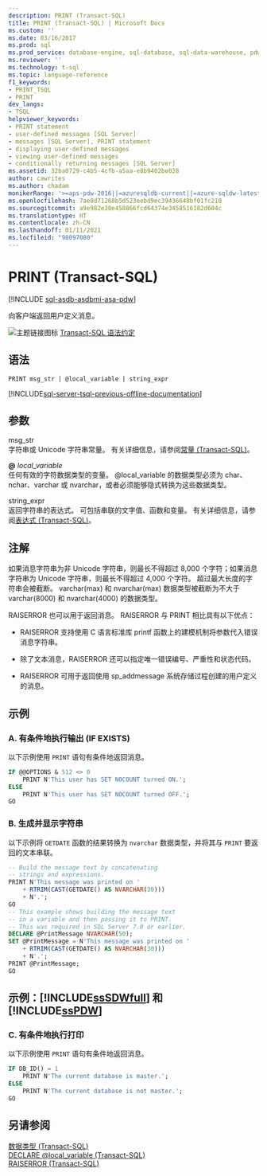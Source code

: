 ```yaml
---
description: PRINT (Transact-SQL)
title: PRINT (Transact-SQL) | Microsoft Docs
ms.custom: ''
ms.date: 03/16/2017
ms.prod: sql
ms.prod_service: database-engine, sql-database, sql-data-warehouse, pdw
ms.reviewer: ''
ms.technology: t-sql
ms.topic: language-reference
f1_keywords:
- PRINT_TSQL
- PRINT
dev_langs:
- TSQL
helpviewer_keywords:
- PRINT statement
- user-defined messages [SQL Server]
- messages [SQL Server], PRINT statement
- displaying user-defined messages
- viewing user-defined messages
- conditionally returning messages [SQL Server]
ms.assetid: 32ba0729-c4b5-4cfb-a5aa-e8b9402be028
author: cawrites
ms.author: chadam
monikerRange: '>=aps-pdw-2016||=azuresqldb-current||=azure-sqldw-latest||>=sql-server-2016||>=sql-server-linux-2017||=azuresqldb-mi-current'
ms.openlocfilehash: 7ae8d71268b5d523eebd9ec39436648bf01fc210
ms.sourcegitcommit: a9e982e30e458866fcd64374e3458516182d604c
ms.translationtype: HT
ms.contentlocale: zh-CN
ms.lasthandoff: 01/11/2021
ms.locfileid: "98097080"
---
```

# <a name="print-transact-sql"></a>PRINT (Transact-SQL)
[!INCLUDE [sql-asdb-asdbmi-asa-pdw](../../includes/applies-to-version/sql-asdb-asdbmi-asa-pdw.md)]

  向客户端返回用户定义消息。  
  
 ![主题链接图标](../../database-engine/configure-windows/media/topic-link.gif "“主题链接”图标") [Transact-SQL 语法约定](../../t-sql/language-elements/transact-sql-syntax-conventions-transact-sql.md)  
  
## <a name="syntax"></a>语法  
  
```syntaxsql  
PRINT msg_str | @local_variable | string_expr  
```  
  
[!INCLUDE[sql-server-tsql-previous-offline-documentation](../../includes/sql-server-tsql-previous-offline-documentation.md)]

## <a name="arguments"></a>参数
 msg_str   
 字符串或 Unicode 字符串常量。 有关详细信息，请参阅[常量 (Transact-SQL)](../../t-sql/data-types/constants-transact-sql.md)。  
  
 **@** *local_variable*  
 任何有效的字符数据类型的变量。 @local\_variable 的数据类型必须为 char、nchar、varchar 或 nvarchar，或者必须能够隐式转换为这些数据类型。  
  
 string_expr  
 返回字符串的表达式。 可包括串联的文字值、函数和变量。 有关详细信息，请参阅[表达式 (Transact-SQL)](../../t-sql/language-elements/expressions-transact-sql.md)。  
  
## <a name="remarks"></a>注解  
 如果消息字符串为非 Unicode 字符串，则最长不得超过 8,000 个字符；如果消息字符串为 Unicode 字符串，则最长不得超过 4,000 个字符。 超过最大长度的字符串会被截断。 varchar(max) 和 nvarchar(max) 数据类型被截断为不大于 varchar(8000) 和 nvarchar(4000) 的数据类型。  
  
 RAISERROR 也可以用于返回消息。 RAISERROR 与 PRINT 相比具有以下优点：  
  
-   RAISERROR 支持使用 C 语言标准库 printf 函数上的建模机制将参数代入错误消息字符串。  
  
-   除了文本消息，RAISERROR 还可以指定唯一错误编号、严重性和状态代码。  
  
-   RAISERROR 可用于返回使用 sp_addmessage 系统存储过程创建的用户定义的消息。  
  
## <a name="examples"></a>示例  
  
### <a name="a-conditionally-executing-print-if-exists"></a>A. 有条件地执行输出 (IF EXISTS)  
 以下示例使用 `PRINT` 语句有条件地返回消息。  
  
```sql  
IF @@OPTIONS & 512 <> 0  
    PRINT N'This user has SET NOCOUNT turned ON.';  
ELSE  
    PRINT N'This user has SET NOCOUNT turned OFF.';  
GO  
```  
  
### <a name="b-building-and-displaying-a-string"></a>B. 生成并显示字符串  
 以下示例将 `GETDATE` 函数的结果转换为 `nvarchar` 数据类型，并将其与 `PRINT` 要返回的文本串联。  
  
```sql  
-- Build the message text by concatenating  
-- strings and expressions.  
PRINT N'This message was printed on '  
    + RTRIM(CAST(GETDATE() AS NVARCHAR(30)))  
    + N'.';  
GO  
-- This example shows building the message text  
-- in a variable and then passing it to PRINT.  
-- This was required in SQL Server 7.0 or earlier.  
DECLARE @PrintMessage NVARCHAR(50);  
SET @PrintMessage = N'This message was printed on '  
    + RTRIM(CAST(GETDATE() AS NVARCHAR(30)))  
    + N'.';  
PRINT @PrintMessage;  
GO  
```  
  
## <a name="examples-sssdwfull-and-sspdw"></a>示例：[!INCLUDE[ssSDWfull](../../includes/sssdwfull-md.md)] 和 [!INCLUDE[ssPDW](../../includes/sspdw-md.md)]  
  
### <a name="c-conditionally-executing-print"></a>C. 有条件地执行打印  
 以下示例使用 `PRINT` 语句有条件地返回消息。  
  
```sql  
IF DB_ID() = 1  
    PRINT N'The current database is master.';  
ELSE  
    PRINT N'The current database is not master.';  
GO  
```  
  
## <a name="see-also"></a>另请参阅  
 [数据类型 (Transact-SQL)](../../t-sql/data-types/data-types-transact-sql.md)   
 [DECLARE @local_variable (Transact-SQL)](../../t-sql/language-elements/declare-local-variable-transact-sql.md)   
 [RAISERROR (Transact-SQL)](../../t-sql/language-elements/raiserror-transact-sql.md)  
  
  

